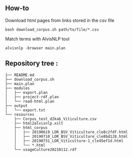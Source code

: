 ## How-to

Download html pages from links stored in the csv file 
```
bash download_corpus.sh path/to/file/*.csv
```

Match terms with AlvisNLP tool
```
alvisnlp -browser main.plan
```

## Repository tree :
```
├── README.md
├── download_corpus.sh
├── main.plan
├── modules
│   ├── export.plan
│   ├── project-rdf.plan
│   └── read-html.plan
├── output
│   └── export.txt
└── resources
    ├── Corpus_test_d2kab_Viticulture.csv
    ├── html2alvisnlp.xslt
    ├── html_corpus
    │   ├── 20190619_LOR_BSV_Viticulture_cle8c2fdf.html
    │   ├── 20190710_LOR_BSV_Viticulture_cle8bd128.html
    │   ├── 20190731_LOR_Viticulture-1_cle45ef1d.html
    │   └── *.html
    └── usageCulture20210112.rdf
```
